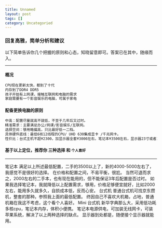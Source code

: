 ```yaml
---
title: Unnamed
layout: post
tags: []
category: Uncategoried
---
```

### 回复高雅，简单分析和建议

以下简单告诉你几个把握的原则和心态，知晓留意即可。答案已在其中，随缘而入。

---
#### 概况

```bash
CPU现在更新太快，都到了十代
内存到了DDR4 DDR5
孩子开始有上网课，接触互联网和电脑的需求
家庭需要有一个影音娱乐的电脑，可属于家电
```


#### 配备更换电脑的原则

```bash
中高：配置尽量就高不就低，不至于几年后又过时。
精准需求：主要满足办公/网课/影音娱乐/互联网。
选择空间：够用略偏高，只比最好低一二档。
具体硬件底线：最低6核12线程的CPU/ UHD 630集成显卡 /千兆网卡。
性价比：台式主机不超¥2300，加显示器全套¥3000左右，笔记本¥3500左右，显示器23寸或者27寸，分辨率1080P就可以。
```


#### 基于以上定位，推荐你 **三种选择** 和 `个人喜好`

------

笔记本
	满足以上所述最低配置，二手的3500以上了，新的4000-5000左右了，我感觉不是很好的选择。
	在价格和配置之间，不易平衡，很尬。
	当然可退而求之，2000左右的二手本，也有现在能用的，但不能保证3年后配置是否过时。
	如果我选择笔记本，我就降低以上配置需求，够用，价格足够便宜就好，比如2000左右，能用多久就多久，自损成本低，反而心安。 
台式机
	普通台式机可找京东攒机，整套的那种。参照我上面的最低配置。
	终因自己不喜欢大机箱，占地，普通机箱在我这不考虑，这个看个人喜好。
Mini 台式机
	新华字典那么大，采用低功耗多核cpu，笔记本内存，体积小便携。
	笔记本电源供电，可加装无线网卡，可装苹果系统，解决了以上两种选择的缺点。
	显示器到处都是，随便接个显示器就能用。

